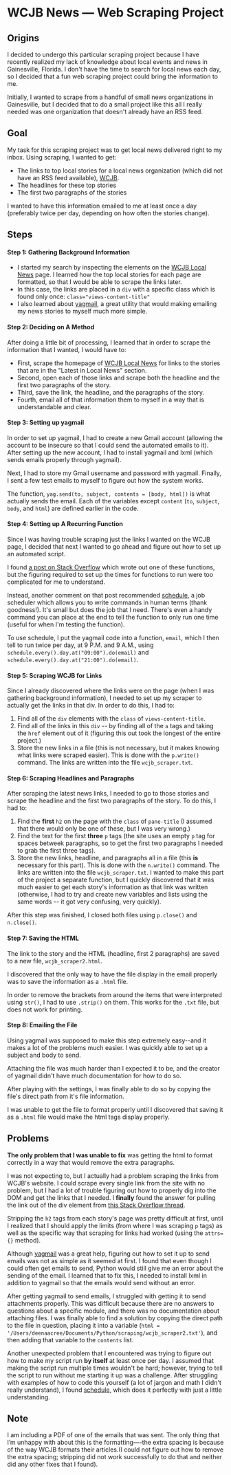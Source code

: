 # WCJB News — Web Scraping Project

## Origins

I decided to undergo this particular scraping project because I have recently realized my lack of knowledge about local events and news in Gainesville, Florida. I don't have the time to search for local news each day, so I decided that a fun web scraping project could bring the information to me.

Initially, I wanted to scrape from a handful of small news organizations in Gainesville, but I decided that to do a small project like this all I really needed was one organization that doesn't already have an RSS feed.


## Goal

My task for this scraping project was to get local news delivered right to my inbox. Using scraping, I wanted to get:
- The links to top local stories for a local news organization (which did not have an RSS feed available), [WCJB](http://www.wcjb.com/).
- The headlines for these top stories
- The first two paragraphs of the stories

I wanted to have this information emailed to me at least once a day (preferably twice per day, depending on how often the stories change).


## Steps

#### Step 1: Gathering Background Information
- I started my search by inspecting the elements on the [WCJB Local News](http://www.wcjb.com/local-news) page. I learned how the top local stories for each page are formatted, so that I would be able to scrape the links later.
- In this case, the links are placed in a `div` with a specific class which is found only once:  `class="views-content-title"`
- I also learned about [yagmail](https://github.com/kootenpv/yagmail), a great utility that would making emailing my news stories to myself much more simple.

#### Step 2: Deciding on A Method
After doing a little bit of processing, I learned that in order to scrape the information that I wanted, I would have to:
- First, scrape the homepage of [WCJB Local News](http://www.wcjb.com/local-news) for links to the stories that are in the "Latest in Local News" section.
- Second, open each of those links and scrape both the headline and the first two paragraphs of the story.
- Third, save the link, the headline, and the paragraphs of the story.
- Fourth, email all of that information them to myself in a way that is understandable and clear.

#### Step 3: Setting up yagmail
In order to set up yagmail, I had to create a new Gmail account (allowing the account to be insecure so that I could send the automated emails to it). After setting up the new account, I had to install yagmail and lxml (which sends emails properly through yagmail).

Next, I had to store my Gmail username and password with yagmail. Finally, I sent a few test emails to myself to figure out how the system works.

The function, `yag.send(to, subject, contents = [body, html])` is what actually sends the email. Each of the variables except `content` (`to`, `subject`, `body`, and `html`) are defined earlier in the code.

#### Step 4: Setting up A Recurring Function
Since I was having trouble scraping just the links I wanted on the WCJB page, I decided that next I wanted to go ahead and figure out how to set up an automated script.

I found [a post on Stack Overflow](http://stackoverflow.com/questions/15088037/python-script-to-do-something-at-the-same-time-every-day/15090893#15090893) which wrote out one of these functions, but the figuring required to set up the times for functions to run were too complicated for me to understand.

Instead, another comment on that post recommended [schedule](https://pypi.python.org/pypi/schedule), a job scheduler which allows you to write commands in human terms (thank goodness!). It's small but does the job that I need. There's even a handy command you can place at the end to tell the function to only run one time (useful for when I'm testing the function).

To use schedule, I put the yagmail code into a function, `email`, which I then tell to run twice per day, at 9 P.M. and 9 A.M., using `schedule.every().day.at("09:00").do(email)` and `schedule.every().day.at("21:00").do(email)`.

#### Step 5: Scraping WCJB for Links
Since I already discovered where the links were on the page (when I was gathering background information), I needed to set up my scraper to actually get the links in that div. In order to do this, I had to:
1. Find all of the `div` elements with the `class` of `views-content-title`.
2. Find all of the links in this `div` -- by finding all of the `a` tags and taking the `href` element out of it (figuring this out took the longest of the entire project.)
3. Store the new links in a file (this is not necessary, but it makes knowing what links were scraped easier).
This is done with the `p.write()` command. The links are written into the file `wcjb_scraper.txt`.

#### Step 6: Scraping Headlines and Paragraphs
After scraping the latest news links, I needed to go to those stories and scrape the headline and the first two paragraphs of the story. To do this, I had to:
1. Find the **first** `h2` on the page with the `class` of `pane-title` (I assumed that there would only be one of these, but I was very wrong.)
2. Find the text for the first **three** `p` tags (the site uses an empty `p` tag for spaces betweek paragraphs, so to get the first two paragraphs I needed to grab the first three tags).
3. Store the new links, headline, and paragraphs all in a file (this **is** necessary for this part).
This is done with the `n.write()` command. The links are written into the file `wcjb_scraper.txt`.
I wanted to make this part of the project a separate function, but I quickly discovered that it was much easier to get each story's information as that link was written (otherwise, I had to try and create new variables and lists using the same words -- it got very confusing, very quickly).

After this step was finished, I closed both files using `p.close()` and `n.close()`.

#### Step 7: Saving the HTML
The link to the story and the HTML (headline, first 2 paragraphs) are saved to a new file, `wcjb_scraper2.html`.

I discovered that the only way to have the file display in the email properly was to save the information as a `.html` file.

In order to remove the brackets from around the items that were interpreted using `str()`, I had to use `.strip()` on them. This works for the `.txt` file, but does not work for printing.

#### Step 8: Emailing the File
Using yagmail was supposed to make this step extremely easy--and it makes a lot of the problems much easier. I was quickly able to set up a subject and body to send.

Attaching the file was much harder than I expected it to be, and the creator of yagmail didn't have much documentation for how to do so.

After playing with the settings, I was finally able to do so by copying the file's direct path from it's file information.

I was unable to get the file to format properly until I discovered that saving it as a `.html` file would make the html tags display properly.


## Problems

**The only problem that I was unable to fix** was getting the html to format correctly in a way that would remove the extra paragraphs. 

I was not expecting to, but I actually had a problem scraping the links from WCJB's website. I could scrape every single link from the site with no problem, but I had a lot of trouble figuring out how to properly dig into the DOM and get the links that I needed. I **finally** found the answer for pulling the link out of the div element from [this Stack Overflow thread](http://stackoverflow.com/questions/8551230/how-can-i-get-information-from-an-a-href-tag-within-div-tags-with-beautifuls).

Stripping the `h2` tags from each story's page was pretty difficult at first, until I realized that I should apply the limits (from where I was scraping `p` tags) as well as the specific way that scraping for links had worked (using the `attrs={}` method).

Although [yagmail](https://github.com/kootenpv/yagmail) was a great help, figuring out how to set it up to send emails was not as simple as it seemed at first. I found that even though I could often get emails to send, Python would still give me an error about the sending of the email. I learned that to fix this, I needed to install lxml in addition to yagmail so that the emails would send without an error.

After getting yagmail to send emails, I struggled with getting it to send attachments properly. This was difficult because there are no answers to questions about a specific module, and there was no documentation about attaching files. I was finally able to find a solution by copying the direct path to the file in question, placing it into a variable (`html = '/Users/deenaacree/Documents/Python/scraping/wcjb_scraper2.txt'`), and then adding that variable to the `contents` list.

Another unexpected problem that I encountered was trying to figure out how to make my script run **by itself** at least once per day. I assumed that making the script run multiple times wouldn't be hard; however, trying to tell the script to run without me starting it up was a challenge. After struggling with examples of how to code this yourself (a lot of jargon and math I didn't really understand), I found [schedule](https://pypi.python.org/pypi/schedule), which does it perfectly with just a little understanding.

## Note 

I am including a PDF of one of the emails that was sent. The only thing that I’m unhappy with about this is the formatting—-the extra spacing is because of the way WCJB formats their articles.(I could not figure out how to remove the extra spacing; stripping did not work successfully to do that and neither did any other fixes that I found). 


